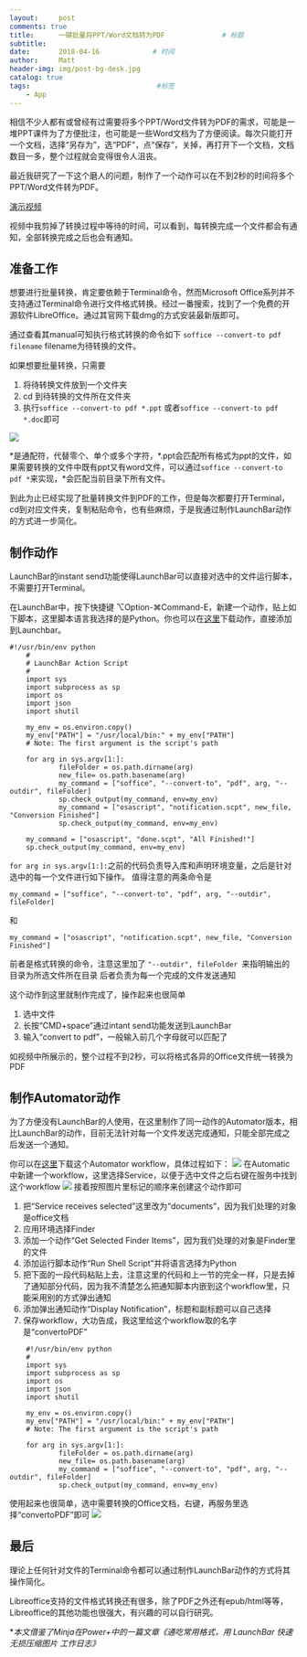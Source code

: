 ```yaml
---
layout:     post           
comments: true
title:      一键批量将PPT/Word文档转为PDF              # 标题 
subtitle:   
date:       2018-04-16             # 时间
author:     Matt                   
header-img: img/post-bg-desk.jpg    
catalog: true                      
tags:                               #标签
    - App
---
```


相信不少人都有或曾经有过需要将多个PPT/Word文件转为PDF的需求，可能是一堆PPT课件为了方便批注，也可能是一些Word文档为了方便阅读。每次只能打开一个文档，选择“另存为”，选“PDF”，点“保存”，关掉，再打开下一个文档，文档数目一多，整个过程就会变得很令人沮丧。

最近我研究了一下这个磨人的问题，制作了一个动作可以在不到2秒的时间将多个PPT/Word文件转为PDF。

[演示视频](https://cl.ly/0O1t1J0F3A05)

视频中我剪掉了转换过程中等待的时间，可以看到，每转换完成一个文件都会有通知，全部转换完成之后也会有通知。

## 准备工作

想要进行批量转换，肯定要依赖于Terminal命令，然而Microsoft Office系列并不支持通过Terminal命令进行文件格式转换。经过一番搜索，找到了一个免费的开源软件LibreOffice。通过其官网下载dmg的方式安装最新版即可。

通过查看其manual可知执行格式转换的命令如下
`soffice --convert-to pdf filename`
filename为待转换的文件。


如果想要批量转换，只需要
1. 将待转换文件放到一个文件夹
2. cd 到待转换的文件所在文件夹
3. 执行`soffice --convert-to pdf *.ppt` 或者`soffice --convert-to pdf *.doc`即可

![](https://i.imgur.com/SHFABZv.png)

\*是通配符，代替零个、单个或多个字符，\*.ppt会匹配所有格式为ppt的文件，如果需要转换的文件中既有ppt又有word文件，可以通过`soffice --convert-to pdf *`来实现，\*会匹配当前目录下所有文件。

到此为止已经实现了批量转换文件到PDF的工作，但是每次都要打开Terminal，cd到对应文件夹，复制粘贴命令，也有些麻烦，于是我通过制作LaunchBar动作的方式进一步简化。

## 制作动作

LaunchBar的instant send功能使得LaunchBar可以直接对选中的文件运行脚本，不需要打开Terminal。

在LaunchBar中，按下快捷键 ⌥Option-⌘Command-E，新建一个动作，贴上如下脚本，这里脚本语言我选择的是Python。你也可以在[这里](https://cl.ly/1p2l063Y1S3y)下载动作，直接添加到Launchbar。

```	
#!/usr/bin/env python
	#
	# LaunchBar Action Script
	#
	import sys
	import subprocess as sp
	import os
	import json
	import shutil
	
	my_env = os.environ.copy()
	my_env["PATH"] = "/usr/local/bin:" + my_env["PATH"]
	# Note: The first argument is the script's path
	
	for arg in sys.argv[1:]:
	        fileFolder = os.path.dirname(arg)
	        new_file= os.path.basename(arg)
	        my_command = ["soffice", "--convert-to", "pdf", arg, "--outdir", fileFolder]
	        sp.check_output(my_command, env=my_env)
	        my_command = ["osascript", "notification.scpt", new_file, "Conversion Finished"]
	        sp.check_output(my_command, env=my_env)
	
	my_command = ["osascript", "done.scpt", "All Finished!"]
	sp.check_output(my_command, env=my_env)

```
`for arg in sys.argv[1:]:`之前的代码负责导入库和声明环境变量，之后是针对选中的每一个文件进行如下操作。
值得注意的两条命令是

```
my_command = ["soffice", "--convert-to", "pdf", arg, "--outdir", fileFolder] 
```
和

```
my_command = ["osascript", "notification.scpt", new_file, "Conversion Finished"]
```
前者是格式转换的命令，注意这里加了 `"--outdir", fileFolder `来指明输出的目录为所选文件所在目录
后者负责为每一个完成的文件发送通知

这个动作到这里就制作完成了，操作起来也很简单
1. 选中文件
2. 长按“CMD+space”通过intant send功能发送到LaunchBar
3. 输入“convert to pdf”，一般输入前几个字母就可以匹配了

如视频中所展示的，整个过程不到2秒，可以将格式各异的Office文件统一转换为PDF

## 制作Automator动作

为了方便没有LaunchBar的人使用，在这里制作了同一动作的Automator版本，相比LaunchBar的动作，目前无法针对每一个文件发送完成通知，只能全部完成之后发送一个通知。

你可以在[这里](https://cl.ly/07131p1Y241e)下载这个Automator workflow，具体过程如下：
![](https://i.imgur.com/frzs21f.png)
在Automatic中新建一个workflow，这里选择Service，以便于选中文件之后右键在服务中找到这个workflow
 ![](https://i.imgur.com/0EdJ7nu.png)
接着按照图片里标记的顺序来创建这个动作即可
1. 把“Service receives selected”这里改为“documents”，因为我们处理的对象是office文档
2. 应用环境选择Finder 
3. 添加一个动作“Get Selected Finder Items”，因为我们处理的对象是Finder里的文件
4. 添加运行脚本动作“Run Shell Script”并将语言选择为Python
5. 把下面的一段代码粘贴上去，注意这里的代码和上一节的完全一样，只是去掉了通知部分代码，因为我不清楚怎么把通知脚本内嵌到这个workflow里，只能采用别的方式弹出通知
6. 添加弹出通知动作“Display Notification”，标题和副标题可以自己选择
7. 保存workflow，大功告成，我这里给这个workflow取的名字是“convertoPDF”

	
```
    #!/usr/bin/env python
	#
	import sys
	import subprocess as sp
	import os
	import json
	import shutil
	
	my_env = os.environ.copy()
	my_env["PATH"] = "/usr/local/bin:" + my_env["PATH"]
	# Note: The first argument is the script's path
	
	for arg in sys.argv[1:]:
	        fileFolder = os.path.dirname(arg)
	        new_file= os.path.basename(arg)
	        my_command = ["soffice", "--convert-to", "pdf", arg, "--outdir", fileFolder]
	        sp.check_output(my_command, env=my_env)
```

使用起来也很简单，选中需要转换的Office文档，右键，再服务里选择“convertoPDF”即可
![](https://i.imgur.com/9BODeap.png)

## 最后
理论上任何针对文件的Terminal命令都可以通过制作LaunchBar动作的方式将其操作简化。

Libreoffice支持的文件格式转换还有很多，除了PDF之外还有epub/html等等，Libreoffice的其他功能也很强大，有兴趣的可以自行研究。

**本文借鉴了Minja在Power+中的一篇文章《通吃常用格式，用 LaunchBar 快速无损压缩图片 工作日志》*





